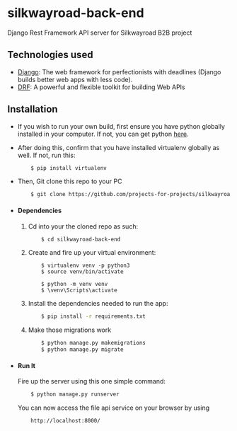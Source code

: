# silkwayroad-back-end

Django Rest Framework API server for Silkwayroad B2B project

## Technologies used
* [Django](https://www.djangoproject.com/): The web framework for perfectionists with deadlines (Django builds better web apps with less code).
* [DRF](www.django-rest-framework.org/): A powerful and flexible toolkit for building Web APIs


## Installation
* If you wish to run your own build, first ensure you have python globally installed in your computer. If not, you can get python [here](https://www.python.org").
* After doing this, confirm that you have installed virtualenv globally as well. If not, run this:
    ```bash
        $ pip install virtualenv
    ```
* Then, Git clone this repo to your PC
    ```bash
        $ git clone https://github.com/projects-for-projects/silkwayroad-back-end/
    ```

* #### Dependencies
    1. Cd into your the cloned repo as such:
        ```bash
            $ cd silkwayroad-back-end
        ```
    2. Create and fire up your virtual environment:
        ```Linux
            $ virtualenv venv -p python3
            $ source venv/bin/activate
        ```
        ```Windows
            $ python -m venv venv
            $ \venv\Scripts\activate
        ```
    3. Install the dependencies needed to run the app:
        ```bash
            $ pip install -r requirements.txt
        ```
    4. Make those migrations work
        ```bash
            $ python manage.py makemigrations
            $ python manage.py migrate
        ```

* #### Run It
    Fire up the server using this one simple command:
    ```bash
        $ python manage.py runserver
    ```
    You can now access the file api service on your browser by using
    ```
        http://localhost:8000/
    ```
